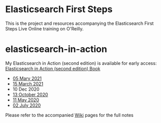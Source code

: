 # Elasticsearch First Steps

This is the project and resources accompanying the Elasticsearch First Steps Live Online training on O'Reilly.

# elasticsearch-in-action
My Elasticsearch in Action (second edition) is available for early access: 
[Elasticsearch in Action (second edition) Book](https://www.manning.com/books/elasticsearch-in-action-second-edition?utm_source=mkonda&utm_medium=affiliate&utm_campaign=book_konda_elasticsearch_7_23_21&a_aid=mkonda&a_bid=edbc50d4)

- [05 Mary 2021](https://learning.oreilly.com/attend/elasticsearch-first-steps/0636920055067/0636920055070)
- [15 March 2021](https://learning.oreilly.com/live-training/courses/elasticsearch-first-steps/0636920055066)
- 10 Dec 2020
- [13 October 2020](https://learning.oreilly.com/live-training/courses/elasticsearch-first-steps/0636920469353)
- [11 May 2020](https://learning.oreilly.com/live-training/courses/elasticsearch-first-steps/0636920387459)
- [02 July 2020](https://learning.oreilly.com/live-training/courses/elasticsearch-first-steps/0636920394693)
 
Please refer to the accompanied [Wiki](https://github.com/madhusudhankonda/elasticsearch-first-steps/wiki) pages for the full notes
